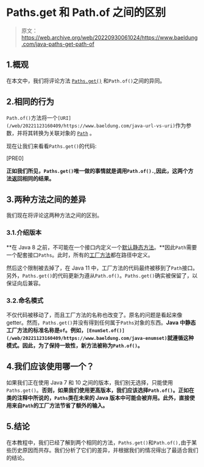 # Paths.get 和 Path.of 之间的区别

> 原文：<https://web.archive.org/web/20220930061024/https://www.baeldung.com/java-paths-get-path-of>

## 1.概观

在本文中，我们将评论方法 [`Paths.get()`](/web/20221123160409/https://www.baeldung.com/java-nio-2-path#creating-a-path) 和`Path.of()`之间的异同。

## 2.相同的行为

`Path.of()`方法将一个`[URI](/web/20221123160409/https://www.baeldung.com/java-url-vs-uri)`作为参数，并将其转换为关联对象的 [`Path`](/web/20221123160409/https://www.baeldung.com/java-path-vs-file#javaniofilepath-class) 。

现在让我们来看看`Paths.get()`的代码:

[PRE0]

**正如我们所见，`Paths.get()`唯一做的事情就是调用`Path.of().`,因此，这两个方法返回相同的结果。**

## 3.两种方法之间的差异

我们现在将评论这两种方法之间的区别。

### 3.1.介绍版本

**在 Java 8 之前，不可能在一个接口内定义一个[默认静态方法](/web/20221123160409/https://www.baeldung.com/java-static-default-methods)。**因此`Path`需要一个配套接口`Paths`。此时，所有的[工厂方法](/web/20221123160409/https://www.baeldung.com/creational-design-patterns#factory-method)都在路径中定义。

然后这个限制被去掉了，在 Java 11 中，工厂方法的代码最终被移到了`Path`接口。另外，`Paths.get()`的代码更新为遵从`Path.of()`。`Paths.get()`确实被保留了，以保证向后兼容。

### 3.2.命名模式

不仅代码被移动了，而且工厂方法的名称也改变了。原名的问题是看起来像 getter。然而，`Paths.get()`并没有得到任何属于`Paths`对象的东西。**Java 中静态工厂方法的标准名称是`of`。例如，`[EnumSet.of()](/web/20221123160409/https://www.baeldung.com/java-enumset)`就遵循这种模式。因此，为了保持一致性，新方法被称为`Path.of()`。**

## 4.我们应该使用哪一个？

如果我们正在使用 Java 7 和 10 之间的版本，我们别无选择，只能使用`Paths.get()`。**否则，如果我们使用更高版本，我们应该选择`Path.of()`。正如在类的注释中所说的，`Paths`类在未来的 Java 版本中可能会被弃用。此外，直接使用来自`Path`的工厂方法节省了额外的输入。**

## 5.结论

在本教程中，我们已经了解到两个相同的方法，`Paths.get()`和`Path.of(),`由于某些历史原因而共存。我们分析了它们的差异，并根据我们的情况得出了最适合我们的结论。